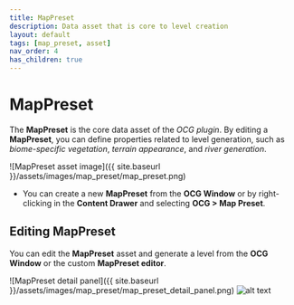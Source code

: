 ```yaml
---
title: MapPreset
description: Data asset that is core to level creation
layout: default
tags: [map_preset, asset]
nav_order: 4
has_children: true
---
```


# MapPreset

The **MapPreset** is the core data asset of the *OCG plugin*.
By editing a **MapPreset**, you can define properties related to level generation, such as *biome-specific vegetation*, *terrain appearance*, and *river generation*.

![MapPreset asset image]({{ site.baseurl }}/assets/images/map_preset/map_preset.png)

- You can create a new **MapPreset** from the **OCG Window** or by right-clicking in the **Content Drawer** and selecting **OCG > Map Preset**.


## Editing MapPreset
You can edit the **MapPreset** asset and generate a level from the **OCG Window** or the custom **MapPreset editor**.

![MapPreset detail panel]({{ site.baseurl }}/assets/images/map_preset/map_preset_detail_panel.png)
![alt text](image.png)